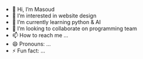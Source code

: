 - 👋 Hi, I’m Masoud
- 👀 I’m interested in website design
- 🌱 I’m currently learning python & AI
- 💞️ I’m looking to collaborate on programming team
- 📫 How to reach me ...
- 😄 Pronouns: ...
- ⚡ Fun fact: ...

<!---
masar7077/masar7077 is a ✨ special ✨ repository because its `README.md` (this file) appears on your GitHub profile.
You can click the Preview link to take a look at your changes.
--->
